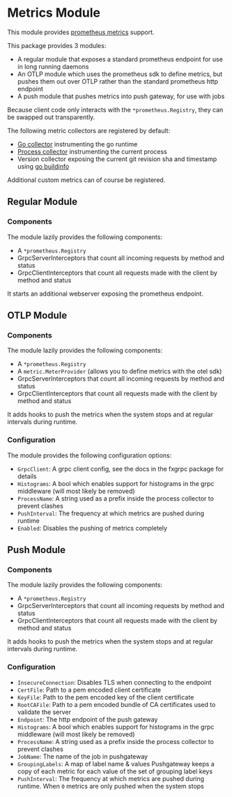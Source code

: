 # Metrics Module

This module provides [prometheus metrics](https://pkg.go.dev/github.com/prometheus/client_golang/prometheus) support.

This package provides 3 modules:

* A regular module that exposes a standard prometheus endpoint for use in long running daemons
* An OTLP module which uses the prometheus sdk to define metrics, but pushes them out over OTLP rather than the standard prometheus http endpoint
* A push module that pushes metrics into push gateway, for use with jobs

Because client code only interacts with the `*prometheus.Registry`, they can be swapped out transparently.

The following metric collectors are registered by default:
* [Go collector](https://pkg.go.dev/github.com/prometheus/client_golang@v1.14.0/prometheus/collectors#NewGoCollector) instrumenting the go runtime
* [Process collector](https://pkg.go.dev/github.com/prometheus/client_golang@v1.14.0/prometheus/collectors#NewProcessCollector) instrumenting the current process
* Version collector exposing the current git revision sha and timestamp using [go buildinfo](https://pkg.go.dev/runtime/debug#BuildInfo)

Additional custom metrics can of course be registered.

## Regular Module

### Components
The module lazily provides the following components:

* A `*prometheus.Registry`
* GrpcServerInterceptors that count all incoming requests by method and status
* GrpcClientInterceptors that count all requests made with the client by method and status

It starts an additional webserver exposing the prometheus endpoint.

## OTLP Module

### Components
The module lazily provides the following components:

* A `*prometheus.Registry`
* A `metric.MeterProvider` (allows you to define metrics with the otel sdk)
* GrpcServerInterceptors that count all incoming requests by method and status
* GrpcClientInterceptors that count all requests made with the client by method and status

It adds hooks to push the metrics when the system stops and at regular intervals during runtime.

### Configuration
The module provides the following configuration options:
* `GrpcClient`: A grpc client config, see the docs in the fxgrpc package for details
* `Histograms`: A bool which enables support for histograms in the grpc middleware (will most likely be removed)
* `ProcessName`: A string used as a prefix inside the process collector to prevent clashes
* `PushInterval`: The frequency at which metrics are pushed during runtime
* `Enabled`: Disables the pushing of metrics completely

## Push Module

### Components
The module lazily provides the following components:

* A `*prometheus.Registry`
* GrpcServerInterceptors that count all incoming requests by method and status
* GrpcClientInterceptors that count all requests made with the client by method and status

It adds hooks to push the metrics when the system stops and at regular intervals during runtime.

### Configuration
* `InsecureConnection`: Disables TLS when connecting to the endpoint
* `CertFile`: Path to a pem encoded client certificate
* `KeyFile`: Path to the pem encoded key of the client certificate
* `RootCAFile`: Path to a pem encoded bundle of CA certificates used to validate the server
* `Endpoint`: The http endpoint of the push gateway
* `Histograms`: A bool which enables support for histograms in the grpc middleware (will most likely be removed)
* `ProcessName`: A string used as a prefix inside the process collector to prevent clashes
* `JobName`: The name of the job in pushgateway
* `GroupingLabels`: A map of label name & values
  Pushgateway keeps a copy of each metric for each value of the set of grouping label keys
* `PushInterval`: The frequency at which metrics are pushed during runtime.
  When `0` metrics are only pushed when the system stops
